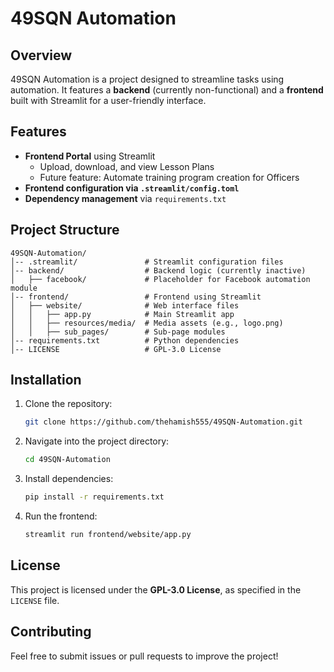 # 49SQN Automation

## Overview
49SQN Automation is a project designed to streamline tasks using automation. It features a **backend** (currently non-functional) and a **frontend** built with Streamlit for a user-friendly interface.

## Features
- **Frontend Portal** using Streamlit
  - Upload, download, and view Lesson Plans
  - Future feature: Automate training program creation for Officers
- **Frontend configuration via `.streamlit/config.toml`**
- **Dependency management** via `requirements.txt`

## Project Structure
```
49SQN-Automation/
│-- .streamlit/               # Streamlit configuration files
│-- backend/                  # Backend logic (currently inactive)
│   ├── facebook/             # Placeholder for Facebook automation module
│-- frontend/                 # Frontend using Streamlit
│   ├── website/              # Web interface files
│   │   ├── app.py            # Main Streamlit app
│   │   ├── resources/media/  # Media assets (e.g., logo.png)
│   │   ├── sub_pages/        # Sub-page modules
│-- requirements.txt          # Python dependencies
│-- LICENSE                   # GPL-3.0 License
```

## Installation
1. Clone the repository:
   ```bash
   git clone https://github.com/thehamish555/49SQN-Automation.git
   ```
2. Navigate into the project directory:
   ```bash
   cd 49SQN-Automation
   ```
3. Install dependencies:
   ```bash
   pip install -r requirements.txt
   ```
4. Run the frontend:
   ```bash
   streamlit run frontend/website/app.py
   ```

## License
This project is licensed under the **GPL-3.0 License**, as specified in the `LICENSE` file.

## Contributing
Feel free to submit issues or pull requests to improve the project!

